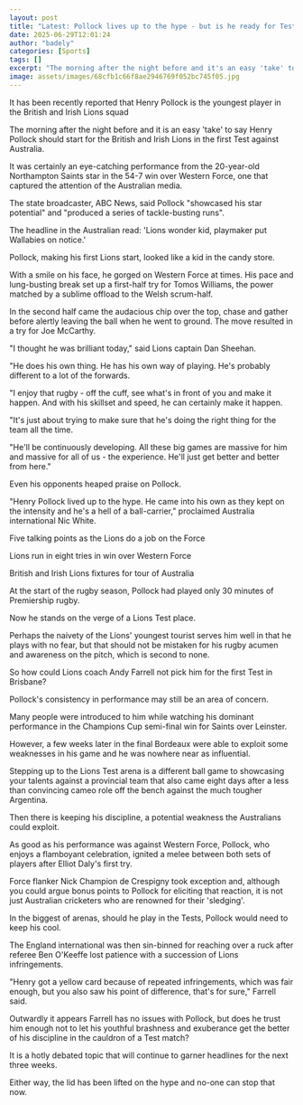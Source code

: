 ```yaml
---
layout: post
title: "Latest: Pollock lives up to the hype - but is he ready for Test duty?"
date: 2025-06-29T12:01:24
author: "badely"
categories: [Sports]
tags: []
excerpt: "The morning after the night before and it's an easy 'take' to say Henry Pollock should start for the British and Irish Lions in the first test against"
image: assets/images/68cfb1c66f8ae2946769f052bc745f05.jpg
---
```


It has been recently reported that Henry Pollock is the youngest player in the British and Irish Lions squad

The morning after the night before and it is an easy 'take' to say Henry Pollock should start for the British and Irish Lions in the first Test against Australia.

It was certainly an eye-catching performance from the 20-year-old Northampton Saints star in the 54-7 win over Western Force, one that captured the attention of the Australian media.

The state broadcaster, ABC News, said Pollock "showcased his star potential" and "produced a series of tackle-busting runs".

The headline in the Australian read: 'Lions wonder kid, playmaker put Wallabies on notice.'

Pollock, making his first Lions start, looked like a kid in the candy store.

With a smile on his face, he gorged on Western Force at times. His pace and lung-busting break set up a first-half try for Tomos Williams, the power matched by a sublime offload to the Welsh scrum-half.

In the second half came the audacious chip over the top, chase and gather before alertly leaving the ball when he went to ground. The move resulted in a try for Joe McCarthy.

"I thought he was brilliant today," said Lions captain Dan Sheehan.

"He does his own thing. He has his own way of playing. He's probably different to a lot of the forwards.

"I enjoy that rugby - off the cuff, see what's in front of you and make it happen. And with his skillset and speed, he can certainly make it happen.

"It's just about trying to make sure that he's doing the right thing for the team all the time.

"He'll be continuously developing. All these big games are massive for him and massive for all of us - the experience. He'll just get better and better from here."

Even his opponents heaped praise on Pollock.

"Henry Pollock lived up to the hype. He came into his own as they kept on the intensity and he's a hell of a ball-carrier," proclaimed Australia international Nic White.

Five talking points as the Lions do a job on the Force 

Lions run in eight tries in win over Western Force

British and Irish Lions fixtures for tour of Australia

At the start of the rugby season, Pollock had played only 30 minutes of Premiership rugby.

Now he stands on the verge of a Lions Test place.

Perhaps the naivety of the Lions' youngest tourist serves him well in that he plays with no fear, but that should not be mistaken for his rugby acumen and awareness on the pitch, which is second to none.

So how could Lions coach Andy Farrell not pick him for the first Test in Brisbane?

Pollock's consistency in performance may still be an area of concern.

Many people were introduced to him while watching his dominant performance in the Champions Cup semi-final win for Saints over Leinster.

However, a few weeks later in the final Bordeaux were able to exploit some weaknesses in his game and he was nowhere near as influential.

Stepping up to the Lions Test arena is a different ball game to showcasing your talents against a provincial team that also came eight days after a less than convincing cameo role off the bench against the much tougher Argentina.

Then there is keeping his discipline, a potential weakness the Australians could exploit.

As good as his performance was against Western Force, Pollock, who enjoys a flamboyant celebration, ignited a melee between both sets of players after Elliot Daly's first try.

Force flanker Nick Champion de Crespigny took exception and, although you could argue bonus points to Pollock for eliciting that reaction, it is not just Australian cricketers who are renowned for their 'sledging'.

In the biggest of arenas, should he play in the Tests, Pollock would need to keep his cool.

The England international was then sin-binned for reaching over a ruck after referee Ben O'Keeffe lost patience with a succession of Lions infringements.

"Henry got a yellow card because of repeated infringements, which was fair enough, but you also saw his point of difference, that's for sure," Farrell said.

Outwardly it appears Farrell has no issues with Pollock, but does he trust him enough not to let his youthful brashness and exuberance get the better of his discipline in the cauldron of a Test match?

It is a hotly debated topic that will continue to garner headlines for the next three weeks.

Either way, the lid has been lifted on the hype and no-one can stop that now.


